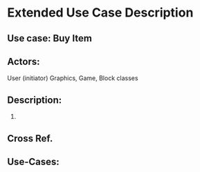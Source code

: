 # Extended Use Case Description

## Use case: Buy Item

## Actors: 
User (initiator)
Graphics, Game, Block classes

## Description:
1. 



## Cross Ref.



## Use-Cases:
